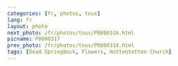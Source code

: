 ```yaml
---
categories: [fr, photos, tous]
lang: fr
layout: photo
next_photo: /fr/photos/tous/P0000316.html
picname: P0000317
prev_photo: /fr/photos/tous/P0000318.html
tags: [Dead Springbock, Flowers, Hottentotten Church]
---
```

